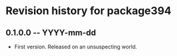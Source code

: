 # Revision history for package394

## 0.1.0.0 -- YYYY-mm-dd

* First version. Released on an unsuspecting world.
